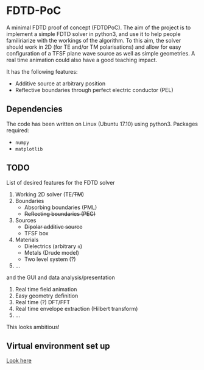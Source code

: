 # FDTD-PoC
A minimal FDTD proof of concept (FDTDPoC).
The aim of the project is to implement a simple FDTD solver in python3,
and use it to help people familiriarize with the workings of the
algorithm. To this aim, the solver should work in 2D (for TE and/or TM
polarisations) and allow for easy configuration of a TFSF plane wave
source as well as simple geometries. A real time animation could also
have a good teaching impact.

It has the following features:

* Additive source at arbitrary position
* Reflective boundaries through perfect electric conductor (PEL)

## Dependencies

The code has been written on Linux (Ubuntu 17.10) using python3.
Packages required:

* `numpy`
* `matplotlib`

## TODO

List of desired features for the FDTD solver

1. Working 2D solver (TE/~~TM~~)
1. Boundaries
    * Absorbing boundaries (PML)
    * ~~Reflecting boundaries (PEC)~~
1. Sources
    * ~~Dipolar additive source~~
    * TFSF box
1. Materials
    * Dielectrics (arbitrary `n`)
    * Metals (Drude model)
    * Two level system (?)
1. ...

and the GUI and data analysis/presentation

1. Real time field animation
1. Easy geometry definition
1. Real time (?) DFT/FFT
1. Real time envelope extraction (Hilbert transform)
1. ...

This looks ambitious!

## Virtual environment set up

[Look here](http://docs.python-guide.org/en/latest/dev/virtualenvs/#lower-level-virtualenv)